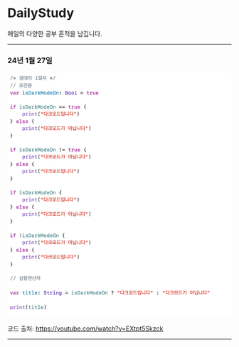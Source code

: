 # DailyStudy

매일의 다양한 공부 흔적을 남깁니다.

---

### 24년 1월 27일

![조건문](/img/240127.png)

코드 출처: https://youtube.com/watch?v=EXtpt5Skzck

---
